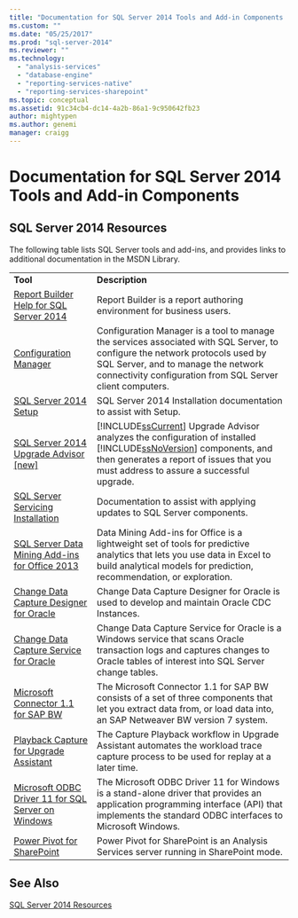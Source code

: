 ```yaml
---
title: "Documentation for SQL Server 2014 Tools and Add-in Components | Microsoft Docs"
ms.custom: ""
ms.date: "05/25/2017"
ms.prod: "sql-server-2014"
ms.reviewer: ""
ms.technology: 
  - "analysis-services"
  - "database-engine"
  - "reporting-services-native"
  - "reporting-services-sharepoint"
ms.topic: conceptual
ms.assetid: 91c34cb4-dc14-4a2b-86a1-9c950642fb23
author: mightypen
ms.author: genemi
manager: craigg
---
```

# Documentation for SQL Server 2014 Tools and Add-in Components
    
## SQL Server 2014 Resources  
 The following table lists SQL Server tools and add-ins, and provides links to additional documentation in the MSDN Library.  
  
|||  
|-|-|  
|**Tool**|**Description**|  
|[Report Builder Help for SQL Server 2014](https://go.microsoft.com/fwlink/?LinkId=299171)|Report Builder is a report authoring environment for business users.|  
|[Configuration Manager](https://docs.microsoft.com/sql/relational-databases/sql-server-configuration-manager)|Configuration Manager is a tool to manage the services associated with SQL Server, to configure the network protocols used by SQL Server, and to manage the network connectivity configuration from SQL Server client computers.|  
|[SQL Server 2014 Setup](https://go.microsoft.com/fwlink/?LinkId=299175)|SQL Server 2014 Installation documentation to assist with Setup.|  
|[SQL Server 2014 Upgrade Advisor &#91;new&#93;](/sql/2014/sql-server/install/sql-server-2014-upgrade-advisor)|[!INCLUDE[ssCurrent](../includes/sscurrent-md.md)] Upgrade Advisor analyzes the configuration of installed [!INCLUDE[ssNoVersion](../includes/ssnoversion-md.md)] components, and then generates a report of issues that you must address to assure a successful upgrade.|  
|[SQL Server Servicing Installation](https://go.microsoft.com/fwlink/?LinkId=299176)|Documentation to assist with applying updates to SQL Server components.|  
|[SQL Server Data Mining Add-ins for Office 2013](https://go.microsoft.com/fwlink/?LinkId=299178)|Data Mining Add-ins for Office is a lightweight set of tools for predictive analytics that lets you use data in Excel to build analytical models for prediction, recommendation, or exploration.|  
|[Change Data Capture Designer for Oracle](https://go.microsoft.com/fwlink/?LinkId=299179)|Change Data Capture Designer for Oracle is used to develop and maintain Oracle CDC Instances.|  
|[Change Data Capture Service for Oracle](https://go.microsoft.com/fwlink/?LinkId=299180)|Change Data Capture Service for Oracle is a Windows service that scans Oracle transaction logs and captures changes to Oracle tables of interest into SQL Server change tables.|  
|[Microsoft Connector 1.1 for SAP BW](https://go.microsoft.com/fwlink/?LinkId=299181)|The Microsoft Connector 1.1 for SAP BW consists of a set of three components that let you extract data from, or load data into, an SAP Netweaver BW version 7 system.|  
|[Playback Capture for Upgrade Assistant](https://go.microsoft.com/fwlink/?LinkId=299182)|The Capture Playback workflow in Upgrade Assistant automates the workload trace capture process to be used for replay at a later time.|  
|[Microsoft ODBC Driver 11 for SQL Server on Windows](https://go.microsoft.com/fwlink/?LinkId=299183)|The Microsoft ODBC Driver 11 for Windows is a stand-alone driver that provides an application programming interface (API) that implements the standard ODBC interfaces to Microsoft Windows.|  
|[Power Pivot for SharePoint](https://go.microsoft.com/fwlink/?LinkId=299184)|Power Pivot for SharePoint is an Analysis Services server running in SharePoint mode.|  
  
## See Also  
 [SQL Server 2014 Resources](../2014-toc/books-online-for-sql-server-2014.md)  
  
  
